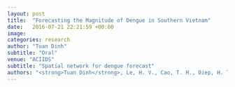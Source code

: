```yaml
---
layout: post
title:  "Forecasting the Magnitude of Dengue in Southern Vietnam"
date:   2016-07-21 22:21:59 +00:00
image: 
categories: research
author: "Tuan Dinh"
subtitle: "Oral"
venue: "ACIIDS"
subtitle: "Spatial network for dengue forecast"
authors: "<strong>Tuan Dinh</strong>, Le, H. V., Cao, T. H., Diep, H. T., Luong, Q. C."
---
```


